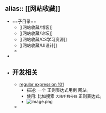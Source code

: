 alias::  [[网站收藏]]
---

- ==子目录==
	- [[网站收藏/博客]]
	- [[网站收藏/论坛]]
	- [[网站收藏/CS学习资源]]
	- [[网站收藏/UI设计]]
	-
-
- ## 开发相关
	- [regular expression 101](https://regex101.com/)
		- 描述: 一个 正则表达式用例 网站。
		- 使用: 比如搜索 `大陆手机号码` 正则表达式。
		- ![image.png](../assets/image_1683617829009_0.png)
	-